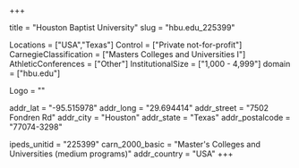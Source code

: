 
+++

title = "Houston Baptist University"
slug = "hbu.edu_225399"

Locations = ["USA","Texas"]
Control = ["Private not-for-profit"]
CarnegieClassification = ["Masters Colleges and Universities I"]
AthleticConferences = ["Other"]
InstitutionalSize = ["1,000 - 4,999"]
domain = ["hbu.edu"]

Logo = ""

addr_lat = "-95.515978"
addr_long = "29.694414"
addr_street = "7502 Fondren Rd"
addr_city = "Houston"
addr_state = "Texas"
addr_postalcode = "77074-3298"

ipeds_unitid = "225399"
carn_2000_basic = "Master's Colleges and Universities (medium programs)"
addr_country = "USA"
+++
    
